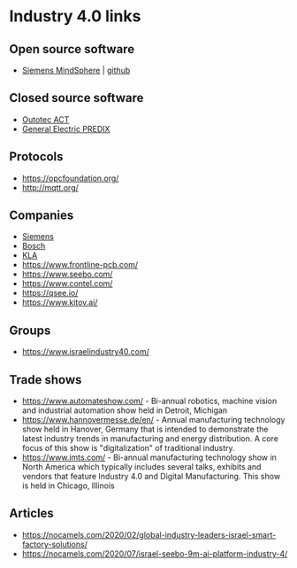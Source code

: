 # Industry 4.0 links

## Open source software
* [Siemens MindSphere](https://siemens.mindsphere.io/en) | [github](https://github.com/mindsphere)

## Closed source software
* [Outotec ACT](https://www.outotec.com/products-and-services/technologies/analyzers-and-automation/act-advanced-process-control/) <br>
* [General Electric PREDIX](https://www.predix.io/)

## Protocols
* https://opcfoundation.org/<br>
* http://mqtt.org/<br>

## Companies
* [Siemens](https://new.siemens.com/global/en/products/automation.html)<br>
* [Bosch](https://www.bosch.com/products-and-services/connected-products-and-services/industry-4-0/)<br>
* [KLA](https://www.kla-tencor.com/solutions/ai)
* https://www.frontline-pcb.com/<br>
* https://www.seebo.com/<br>
* https://www.contel.com/<br>
* https://qsee.io/<br>
* https://www.kitov.ai/<br>

## Groups
* https://www.israelindustry40.com/<br>

## Trade shows
* https://www.automateshow.com/ - Bi-annual robotics, machine vision and industrial automation show held in Detroit, Michigan<br>
* https://www.hannovermesse.de/en/ - Annual manufacturing technology show held in Hanover, Germany that is intended to demonstrate the latest industry trends in manufacturing and energy distribution. A core focus of this show is "digitalization" of traditional industry.<br>
* https://www.imts.com/ - Bi-annual manufacturing technology show in North America which typically includes several talks, exhibits and vendors that feature Industry 4.0 and Digital Manufacturing. This show is held in Chicago, Illinois

## Articles
* https://nocamels.com/2020/02/global-industry-leaders-israel-smart-factory-solutions/<br>
* https://nocamels.com/2020/07/israel-seebo-9m-ai-platform-industry-4/<br>

